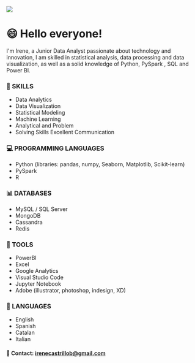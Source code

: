 
![](https://i.ibb.co/q7gk9cv/nasa-Q1p7bh3-SHj8-unsplash.jpg)

# 😄 Hello everyone! 

I'm Irene, a Junior Data Analyst passionate about technology and innovation, I am skilled in statistical analysis, data processing and data visualization, as well as a solid knowledge of Python, PySpark , SQL and Power BI.

### 🌱 SKILLS
- Data Analytics
- Data Visualization
- Statistical Modeling
- Machine Learning
- Analytical and Problem
- Solving Skills
   Excellent Communication

###  💻 PROGRAMMING LANGUAGES
- Python (libraries: pandas, numpy, Seaborn, Matplotlib, Scikit-learn)
- PySpark
- R

### 📊 DATABASES
- MySQL / SQL Server
- MongoDB
- Cassandra
- Redis

###  🔧 TOOLS
- PowerBI
- Excel
- Google Analytics
- Visual Studio Code
- Jupyter Notebook
- Adobe (illustrator, photoshop, indesign, XD)

###  💬 LANGUAGES
- English 
- Spanish 
- Catalan
- Italian 

####  📧 Contact: irenecastrillob@gmail.com

